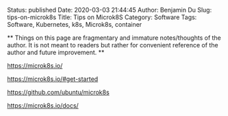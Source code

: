Status: published
Date: 2020-03-03 21:44:45
Author: Benjamin Du
Slug: tips-on-microk8s
Title: Tips on Microk8S
Category: Software 
Tags: Software, Kubernetes, k8s, Microk8s, container

**
Things on this page are fragmentary and immature notes/thoughts of the author.
It is not meant to readers but rather for convenient reference of the author and future improvement.
**


https://microk8s.io/

https://microk8s.io/#get-started

https://github.com/ubuntu/microk8s

https://microk8s.io/docs/

